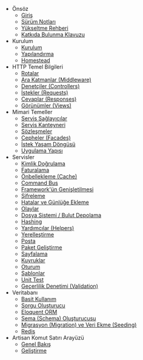 - Önsöz
    - [Giriş](/docs/introduction)
    - [Sürüm Notları](/docs/releases)
    - [Yükseltme Rehberi](/docs/upgrade)
    - [Katkıda Bulunma Klavuzu](/docs/contributions)
- Kurulum
    - [Kurulum](/docs/installation)
    - [Yapılandırma](/docs/configuration)
    - [Homestead](/docs/homestead)
- HTTP Temel Bilgileri
    - [Rotalar](/docs/routing)
    - [Ara Katmanlar (Middleware)](/docs/middleware)
    - [Denetçiler (Controllers)](/docs/controllers)
    - [İstekler (Requests)](/docs/requests)
    - [Cevaplar (Responses)](/docs/responses)
    - [Görünümler (Views)](/docs/views)
- Mimari Temeller
    - [Servis Sağlayıcılar](/docs/providers)
    - [Servis Kanteyneri](/docs/container)
    - [Sözleşmeler](/docs/contracts)
    - [Cepheler (Facades)](/docs/facades)
    - [İstek Yaşam Döngüsü](/docs/lifecycle)
    - [Uygulama Yapısı](/docs/structure)
- Servisler
    - [Kimlik Doğrulama](/docs/authentication)
    - [Faturalama](/docs/billing)
    - [Önbellekleme (Cache)](/docs/cache)
    - [Command Bus](/docs/bus)
    - [Framework'ün Genişletilmesi](/docs/extending)
    - [Şifreleme](/docs/encryption)
    - [Hatalar ve Günlüğe Ekleme](/docs/errors)
    - [Olaylar](/docs/events)
    - [Dosya Sistemi / Bulut Depolama](/docs/filesystem)
    - [Hashing](/docs/hashing)
    - [Yardımcılar (Helpers)](/docs/helpers)
    - [Yerelleştirme](/docs/localization)
    - [Posta](/docs/mail)
    - [Paket Geliştirme](/docs/packages)
    - [Sayfalama](/docs/pagination)
    - [Kuyruklar](/docs/queues)
    - [Oturum](/docs/session)
    - [Şablonlar](/docs/templates)
    - [Unit Test](/docs/testing)
    - [Geçerlilik Denetimi (Validation)](/docs/validation)
- Veritabanı
    - [Basit Kullanım](/docs/database)
    - [Sorgu Oluşturucu](/docs/queries)
    - [Eloquent ORM](/docs/eloquent)
    - [Şema (Schema) Oluşturucusu](/docs/schema)
    - [Migrasyon (Migration) ve Veri Ekme (Seeding)](/docs/migrations)
    - [Redis](/docs/redis)
- Artisan Komut Satırı Arayüzü
    - [Genel Bakış](/docs/artisan)
    - [Geliştirme](/docs/commands)
